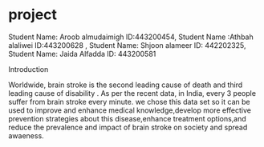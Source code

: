 # project


Student Name: Aroob almudaimigh ID:443200454, Student Name :Athbah alaliwei ID:443200628 , Student Name: Shjoon alameer ID: 442202325, Student Name: Jaida Alfadda ID: 443200581

Introduction 

Worldwide, brain stroke is the second leading cause of death and third leading cause of disability . As per the recent data, in India, every 3 people suffer from brain stroke every minute. we chose this data set so it can be used to improve and enhance medical knowledge,develop more effective prevention strategies about this disease,enhance treatment options,and reduce the prevalence and impact of brain stroke on society and spread awaeness.
